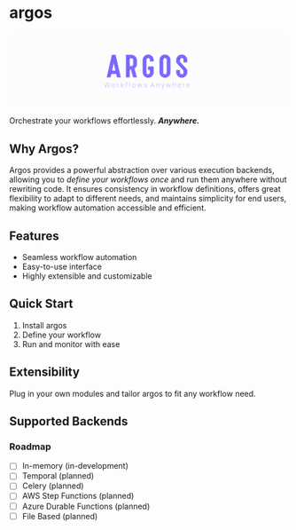 # argos

![argos](assets/logo.png)

Orchestrate your workflows effortlessly. ***Anywhere.***

## Why Argos?

Argos provides a powerful abstraction over various execution backends, allowing you to *define your workflows once* and run them anywhere without rewriting code. It ensures consistency in workflow definitions, offers great flexibility to adapt to different needs, and maintains simplicity for end users, making workflow automation accessible and efficient.

## Features

- Seamless workflow automation  
- Easy-to-use interface  
- Highly extensible and customizable  

## Quick Start

1. Install argos  
2. Define your workflow  
3. Run and monitor with ease  

## Extensibility

Plug in your own modules and tailor argos to fit any workflow need.

## Supported Backends

### Roadmap

- [ ] In-memory (in-development)
- [ ] Temporal (planned)
- [ ] Celery (planned)
- [ ] AWS Step Functions (planned)
- [ ] Azure Durable Functions (planned)
- [ ] File Based (planned)
